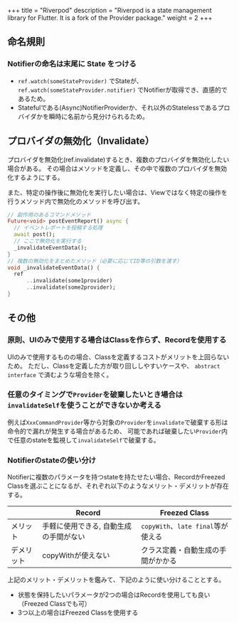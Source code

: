 +++
title = "Riverpod"
description = "Riverpod is a state management library for Flutter. It is a fork of the Provider package."
weight = 2
+++

## 命名規則
### Notifierの命名は末尾に State をつける
- `ref.watch(someStateProvider)` でStateが、 `ref.watch(someStateProvider.notifier)` でNotifierが取得でき、直感的であるため。
- Statefulである(Async)NotifierProviderか、それ以外のStatelessであるプロバイダかを瞬時に名前から見分けられるため。

## プロバイダの無効化（Invalidate）
プロバイダを無効化(ref.invalidate)するとき、複数のプロバイダを無効化したい場合がある。
その場合はメソッドを定義し、その中で複数のプロバイダを無効化するようにする。

また、特定の操作後に無効化を実行したい場合は、Viewではなく特定の操作を行うメソッド内で無効化のメソッドを呼び出す。

```dart
// 副作用のあるコマンドメソッド
Future<void> postEventReport() async {
  // イベントレポートを投稿する処理
  await post();
  // ここで無効化を実行する
  _invalidateEventData();
}
// 複数の無効化をまとめたメソッド（必要に応じてID等の引数を渡す）
void _invalidateEventData() {
  ref
      ..invalidate(some1provider)
      ..invalidate(some2provider);
}
```

## その他
### 原則、UIのみで使用する場合はClassを作らず、Recordを使用する
UIのみで使用するものの場合、Classを定義するコストがメリットを上回らないため。
ただし、Classを定義した方が取り回ししやすいケースや、 `abstract interface` で済むような場合を除く。

### 任意のタイミングで`Provider`を破棄したいとき場合は`invalidateSelf`を使うことができないか考える
例えば`XxxCommandProvider`等から対象の`Provider`を`invalidate`で破棄する形は命令的で漏れが発生する場合があるため、
可能であれば破棄したい`Provider`内で任意のstateを監視して`invalidateSelf`で破棄する。

### Notifierのstateの使い分け
Notifierに複数のパラメータを持つstateを持たせたい場合、RecordかFreezed Classを選ぶことになるが、それぞれ以下のようなメリット・デメリットが存在する。

||Record|Freezed Class|
|---|---|---|
|メリット|手軽に使用できる, 自動生成の手間がない|`copyWith`、`late final`等が使える|
|デメリット|copyWithが使えない|クラス定義・自動生成の手間がかかる|

上記のメリット・デメリットを鑑みて、下記のように使い分けることとする。
- 状態を保持したいパラメータが2つの場合はRecordを使用しても良い（Freezed Classでも可）
- 3つ以上の場合はFreezed Classを使用する
